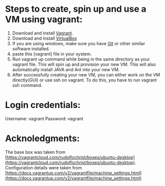 # Steps to create, spin up and use a VM using vagrant:

 1. Download and install [Vagrant](https://www.vagrantup.com/downloads.html).
 2. Download and install [VirtualBox](https://www.virtualbox.org/wiki/Downloads)
 3. If you are using windows, make sure you have [Git](https://git-scm.com/downloads) or other similar software installed.
 4. paste this [vagrant] file in your system.
 5. Run vagrant up command while being in the same directory as your vagrant file. This will spin up and provision your new VM. 
    This will also automatically install JAVA and Ant into your new VM. 
 6. After successfully creating your new VM, you can either work on the VM directly(GUI) or use ssh on vagrant. To do this, you have to run 
    vagrant ssh command. 

# Login credentials:
 Username: vagrant
 Password: vagrant

# Acknoledgments:

The base box was taken from [https://vagrantcloud.com/rudolfochrist/boxes/ubuntu-desktop](https://vagrantcloud.com/rudolfochrist/boxes/ubuntu-desktop).
Configuration details were taken from [https://docs.vagrantup.com/v2/vagrantfile/machine_settings.html](https://docs.vagrantup.com/v2/vagrantfile/machine_settings.html)
